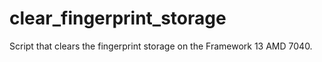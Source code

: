 # clear_fingerprint_storage
Script that clears the fingerprint storage on the Framework 13 AMD 7040.
